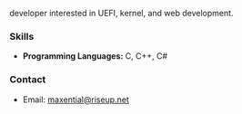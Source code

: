 developer interested in UEFI, kernel, and web development.

### Skills
- **Programming Languages:** C, C++, C#

### Contact
- Email: [maxential@riseup.net](mailto:maxential@riseup.net)
